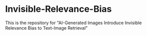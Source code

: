 # Invisible-Relevance-Bias
This is the repository for "AI-Generated Images Introduce Invisible Relevance Bias to Text-Image Retrieval"
